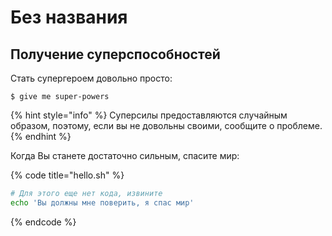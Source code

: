 # Без названия

## Получение суперспособностей

Стать супергероем довольно просто:

```
$ give me super-powers
```

{% hint style="info" %}
 Суперсилы предоставляются случайным образом, поэтому, если вы не довольны своими, сообщите о проблеме.
{% endhint %}

Когда Вы станете достаточно сильным, спасите мир:

{% code title="hello.sh" %}
```bash
# Для этого еще нет кода, извините
echo 'Вы должны мне поверить, я спас мир'
```
{% endcode %}



